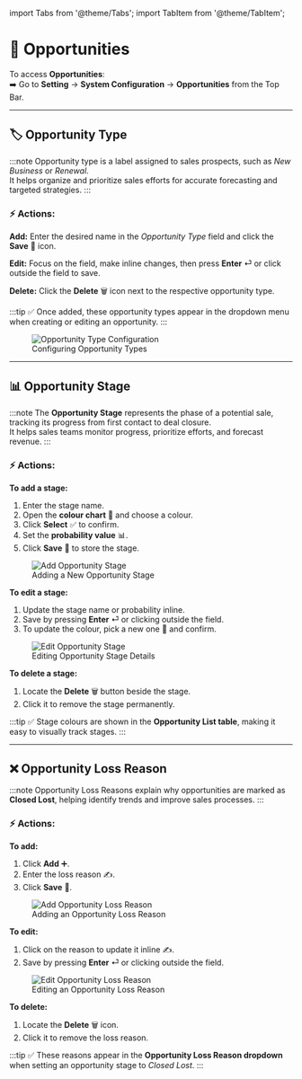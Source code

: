 import Tabs from '@theme/Tabs';
import TabItem from '@theme/TabItem';

# 💼 **Opportunities**

To access **Opportunities**:  
➡️ Go to **Setting** → **System Configuration** → **Opportunities** from the Top Bar.

---

## 🏷️ **Opportunity Type**

:::note
Opportunity type is a label assigned to sales prospects, such as _New Business_ or _Renewal_.  
It helps organize and prioritize sales efforts for accurate forecasting and targeted strategies.
:::

### ⚡ **Actions:**

<Tabs>
  <TabItem value="add" label="➕ Add" default>
    <p><strong>Add:</strong> Enter the desired name in the <em>Opportunity Type</em> field and click the <strong>Save</strong> 💾 icon.</p>
  </TabItem>

  <TabItem value="edit" label="✏️ Edit">
    <p><strong>Edit:</strong> Focus on the field, make inline changes, then press <strong>Enter</strong> ⏎ or click outside the field to save.</p>
  </TabItem>

  <TabItem value="delete" label="🗑️ Delete">
    <p><strong>Delete:</strong> Click the <strong>Delete</strong> 🗑️ icon next to the respective opportunity type.</p>
  </TabItem>
</Tabs>

:::tip
✅ Once added, these opportunity types appear in the dropdown menu when creating or editing an opportunity.
:::

<figure>
  <img src="/media/image26.png" alt="Opportunity Type Configuration" />
  <figcaption>Configuring Opportunity Types</figcaption>
</figure>

---

## 📊 **Opportunity Stage**

:::note
The **Opportunity Stage** represents the phase of a potential sale, tracking its progress from first contact to deal closure.  
It helps sales teams monitor progress, prioritize efforts, and forecast revenue.
:::

### ⚡ **Actions:**

<Tabs>
  <TabItem value="add" label="➕ Add Stage" default>
    <p><strong>To add a stage:</strong></p>
    <ol>
      <li>Enter the stage name.</li>
      <li>Open the <strong>colour chart</strong> 🎨 and choose a colour.</li>
      <li>Click <strong>Select</strong> ✅ to confirm.</li>
      <li>Set the <strong>probability value</strong> 📊.</li>
      <li>Click <strong>Save</strong> 💾 to store the stage.</li>
    </ol>
    <figure>
      <img src="/media/image27.png" alt="Add Opportunity Stage" />
      <figcaption>Adding a New Opportunity Stage</figcaption>
    </figure>
  </TabItem>

  <TabItem value="edit" label="✏️ Edit Stage">
    <p><strong>To edit a stage:</strong></p>
    <ol>
      <li>Update the stage name or probability inline.</li>
      <li>Save by pressing <strong>Enter</strong> ⏎ or clicking outside the field.</li>
      <li>To update the colour, pick a new one 🎨 and confirm.</li>
    </ol>
    <figure>
      <img src="/media/image28.png" alt="Edit Opportunity Stage" />
      <figcaption>Editing Opportunity Stage Details</figcaption>
    </figure>
  </TabItem>

  <TabItem value="delete" label="🗑️ Delete Stage">
    <p><strong>To delete a stage:</strong></p>
    <ol>
      <li>Locate the <strong>Delete</strong> 🗑️ button beside the stage.</li>
      <li>Click it to remove the stage permanently.</li>
    </ol>
  </TabItem>
</Tabs>

:::tip
✅ Stage colours are shown in the **Opportunity List table**, making it easy to visually track stages.
:::

---

## ❌ **Opportunity Loss Reason**

:::note
Opportunity Loss Reasons explain why opportunities are marked as **Closed Lost**, helping identify trends and improve sales processes.
:::

### ⚡ **Actions:**

<Tabs>
  <TabItem value="add" label="➕ Add" default>
    <p><strong>To add:</strong></p>
    <ol>
      <li>Click <strong>Add</strong> ➕.</li>
      <li>Enter the loss reason ✍️.</li>
      <li>Click <strong>Save</strong> 💾.</li>
    </ol>
    <figure>
      <img src="/media/image29.png" alt="Add Opportunity Loss Reason" />
      <figcaption>Adding an Opportunity Loss Reason</figcaption>
    </figure>
  </TabItem>

  <TabItem value="edit" label="✏️ Edit">
    <p><strong>To edit:</strong></p>
    <ol>
      <li>Click on the reason to update it inline ✍️.</li>
      <li>Save by pressing <strong>Enter</strong> ⏎ or clicking outside the field.</li>
    </ol>
    <figure>
      <img src="/media/image30.png" alt="Edit Opportunity Loss Reason" />
      <figcaption>Editing an Opportunity Loss Reason</figcaption>
    </figure>
  </TabItem>

  <TabItem value="delete" label="🗑️ Delete">
    <p><strong>To delete:</strong></p>
    <ol>
      <li>Locate the <strong>Delete</strong> 🗑️ icon.</li>
      <li>Click it to remove the loss reason.</li>
    </ol>
  </TabItem>
</Tabs>

:::tip
✅ These reasons appear in the **Opportunity Loss Reason dropdown** when setting an opportunity stage to _Closed Lost_.
:::
